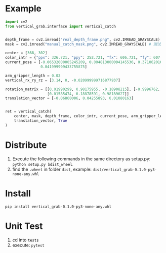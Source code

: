# Example

```python
import cv2
from vertical_grab.interface import vertical_catch


depth_frame = cv2.imread("real_depth_frame.png", cv2.IMREAD_GRAYSCALE) # 测试数据在tests文件夹内
mask = cv2.imread("manual_catch_mask.png", cv2.IMREAD_GRAYSCALE) # 测试数据在tests文件夹内

center = [368, 302]
color_intr = {"ppx": 326.721, "ppy": 252.721, "fx": 606.721, "fy": 607.55}
current_pose = [-0.06532000005245209, 0.004813000094145536, 0.3710620105266571, -3.058000087738037, 0.24199999868869781,
                0.041999999433755875]

arm_gripper_length = 0.02
vertical_rx_ry_rz = [3.14, 0, -0.020999999716877937]

rotation_matrix = [[0.01990299, 0.98175955, -0.18908215], [-0.9996762, 0.02254041, 0.01180814],
                   [0.01585474, 0.18878591, 0.98189027]]
translation_vector = [-0.06860006, 0.04255893, 0.01080163]


ret = vertical_catch(
    center, mask, depth_frame, color_intr, current_pose, arm_gripper_length, vertical_rx_ry_rz, rotation_matrix,
    translation_vector, True
)
```


# Distribute
1. Execute the following commands in the same directory as setup.py: `python setup.py bdist_wheel`.
2. find the `.wheel` in folder `dist`, example: `dist/vertical_grab-0.1.0-py3-none-any.whl`

# Install

`pip install vertical_grab-0.1.0-py3-none-any.whl`


# Unit Test
1. cd into `tests`
2. execute: `pytest`